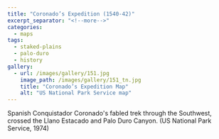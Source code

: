 ```yaml
---
title: "Coronado’s Expedition (1540-42)"
excerpt_separator: "<!--more-->"
categories:
  - maps
tags:
  - staked-plains
  - palo-duro
  - history
gallery:
  - url: /images/gallery/151.jpg
    image_path: /images/gallery/151_tn.jpg
    title: "Coronado’s Expedition Map"
    alt: "US National Park Service map"  
---
```

Spanish Conquistador Coronado's fabled trek through the Southwest, crossed the Llano Estacado and Palo Duro Canyon. (US National Park Service, 1974)
